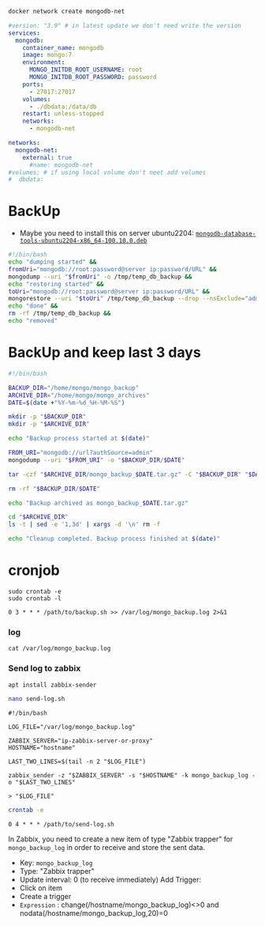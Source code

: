 ```bash
docker network create mongodb-net
```
```yml
#version: "3.9" # in latest update we don't need write the version
services:
  mongodb:
    container_name: mongodb
    image: mongo:7
    environment:
      MONGO_INITDB_ROOT_USERNAME: root
      MONGO_INITDB_ROOT_PASSWORD: password
    ports:
      - 27017:27017
    volumes:
      - ./dbdata:/data/db
    restart: unless-stopped
    networks:
      - mongodb-net

networks:
  mongodb-net:
    external: true
      #name: mongodb-net
#volumes: # if using local volume don't neet add volumes
#  dbdata:
```
# BackUp
* Maybe you need to install this on server ubuntu2204:
[`mongodb-database-tools-ubuntu2204-x86_64-100.10.0.deb`](https://www.mongodb.com/try/download/database-tools/releases/archive)
```sh
#!/bin/bash
echo "dumping started" &&
fromUri="mongodb://root:password@server ip:password/URL" &&
mongodump --uri "$fromUri" -o /tmp/temp_db_backup &&
echo "restoring started" &&
toUri="mongodb://root:password@server ip:password/URL" &&
mongorestore --uri "$toUri" /tmp/temp_db_backup --drop --nsExclude="admin.*" --nsExclude="config.*" --nsExclude="local.*" &&
echo "done" &&
rm -rf /tmp/temp_db_backup &&
echo "removed"
```
# BackUp and keep last 3 days
```sh
#!/bin/bash

BACKUP_DIR="/home/mongo/mongo_backup"
ARCHIVE_DIR="/home/mongo/mongo_archives"
DATE=$(date +"%Y-%m-%d_%H-%M-%S")

mkdir -p "$BACKUP_DIR"
mkdir -p "$ARCHIVE_DIR"

echo "Backup process started at $(date)"

FROM_URI="mongodb://url?authSource=admin"
mongodump --uri "$FROM_URI" -o "$BACKUP_DIR/$DATE"

tar -czf "$ARCHIVE_DIR/mongo_backup_$DATE.tar.gz" -C "$BACKUP_DIR" "$DATE"

rm -rf "$BACKUP_DIR/$DATE"

echo "Backup archived as mongo_backup_$DATE.tar.gz"

cd "$ARCHIVE_DIR"
ls -t | sed -e '1,3d' | xargs -d '\n' rm -f

echo "Cleanup completed. Backup process finished at $(date)"
```
# cronjob
```
sudo crontab -e
sudo crontab -l
```
```
0 3 * * * /path/to/backup.sh >> /var/log/mongo_backup.log 2>&1
```
### log
```
cat /var/log/mongo_backup.log
```
### Send log to zabbix
```bash
apt install zabbix-sender
```
```bash
nano send-log.sh
```
```vim
#!/bin/bash

LOG_FILE="/var/log/mongo_backup.log"

ZABBIX_SERVER="ip-zabbix-server-or-proxy"
HOSTNAME="hostname"

LAST_TWO_LINES=$(tail -n 2 "$LOG_FILE")

zabbix_sender -z "$ZABBIX_SERVER" -s "$HOSTNAME" -k mongo_backup_log -o "$LAST_TWO_LINES"

> "$LOG_FILE"
```
```bash
crontab -e
```
```vim
0 4 * * * /path/to/send-log.sh
```
In Zabbix, you need to create a new item of type "Zabbix trapper" for `mongo_backup_log` in order to receive and store the sent data.
- Key: `mongo_backup_log`
- Type: "Zabbix trapper"
- Update interval: 0 (to receive immediately)
Add Trigger:
- Click on item
- Create a trigger
- `Expression` : change(/hostname/mongo_backup_log)<>0 and nodata(/hostname/mongo_backup_log,20)=0
